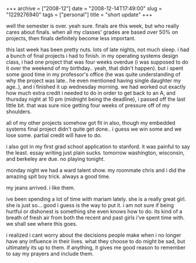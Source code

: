 +++
archive = ["2008-12"]
date = "2008-12-14T17:49:00"
slug = "1229276940"
tags = ["personal"]
title = "short update"
+++

well the semester is over. yeah sure. finals are this week, but who really
cares about finals. when all my classes' grades are based over 50% on
projects, then finals definitely become less important.

this last week has been pretty nuts. lots of late nights, not much sleep.
i had a bunch of final projects i had to finish. in my operating systems
design class, i had one project that was four weeks overdue (i was
supposed to do it over the weekend of my birthday.. yeah, that didn't
happen). but i spent some good time in my professor's office (he was quite
understanding of why the project was late.. he even mentioned having
single daughter my age..), and i finished it up wednesday morning. we had
worked out exactly how much extra credit i needed to do in order to get
back to an A, and thursday night at 10 pm (midnight being the deadline),
i passed off the last little bit. that was sure nice getting four weeks of
pressure off of my shoulders.

all of my other projects somehow got fit in also, though my embedded
systems final project didn't quite get done.. i guess we win some and we
lose some. partial credit will have to do.

i also got in my first grad school application to stanford. it was painful
to say the least. essay writing just plain sucks. tomorrow washington,
wisconsin, and berkeley are due. no playing tonight.

monday night we had a ward talent show. my roommate chris and i did the
amazing spit boy trick. always a good time.

my jeans arrived. i like them.

ive been spending a lot of time with mariam lately. she is a really great
girl. she is just so... good i guess is the way to put it. i am not sure
if being hurtful or dishonest is something she even knows how to do. its
kind of a breath of fresh air from both the recent and past girls i've
spent time with. we shall see where this goes.

i realized i cant worry about the decisions people make when i no longer
have any influence in their lives. what they choose to do might be sad,
but ultimately its up to them. if anything, it gives me good reason to
remember to say my prayers and include them.

